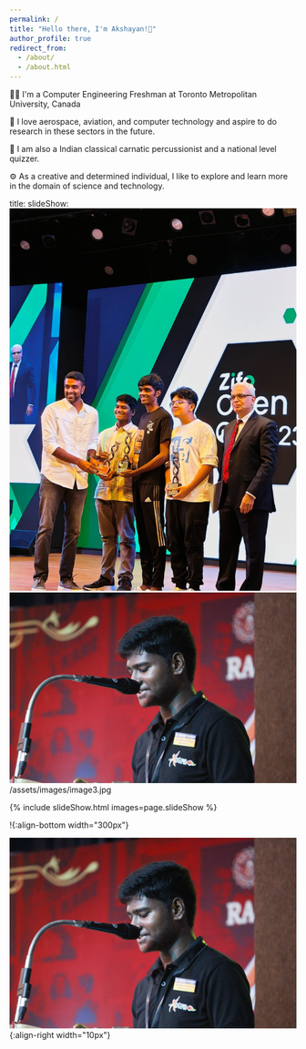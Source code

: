 ```yaml
---
permalink: /
title: "Hello there, I'm Akshayan!👋"
author_profile: true
redirect_from: 
  - /about/
  - /about.html
---
```


👨‍💻 I'm a Computer Engineering Freshman at Toronto Metropolitan University, Canada

🚀 I love aerospace, aviation, and computer technology and aspire to do research in these sectors in the future.

🎵 I am also a Indian classical carnatic percussionist and a national level quizzer.

⚙️ As a creative and determined individual, I like to explore and learn more in the domain of science and technology.

title: 
slideShow:
   ![akshayanspic1](/images/akshayanspic1.jpg)
   ![akshayanspic2](/images/akshayanspic2.jpg)
   /assets/images/image3.jpg

  {% include slideShow.html images=page.slideShow %}


!{:align-bottom width="300px"}

![akshayanspic2](/images/akshayanspic2.jpg)
{:align-right width="10px"}
